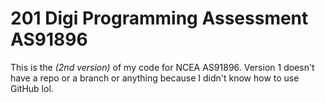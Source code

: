 # 201 Digi Programming Assessment AS91896

This is the *(2nd version)* of my code for NCEA AS91896.
Version 1 doesn't have a repo or a branch or anything because I didn't know how to use GitHub lol.
